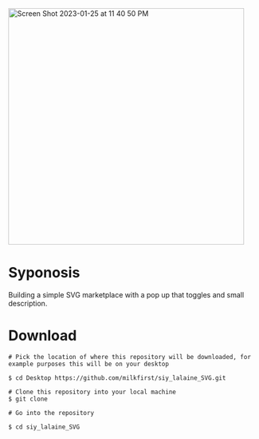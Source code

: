 
<img width="473" alt="Screen Shot 2023-01-25 at 11 40 50 PM" src="https://user-images.githubusercontent.com/90929523/214759883-c057a00a-dfa8-4b4c-831b-9a5da56df626.png">

# Syponosis
Building a simple SVG marketplace with a pop up that toggles and small description.

# Download
 ```
# Pick the location of where this repository will be downloaded, for example purposes this will be on your desktop

$ cd Desktop https://github.com/milkfirst/siy_lalaine_SVG.git

# Clone this repository into your local machine
$ git clone 

# Go into the repository

$ cd siy_lalaine_SVG

```
